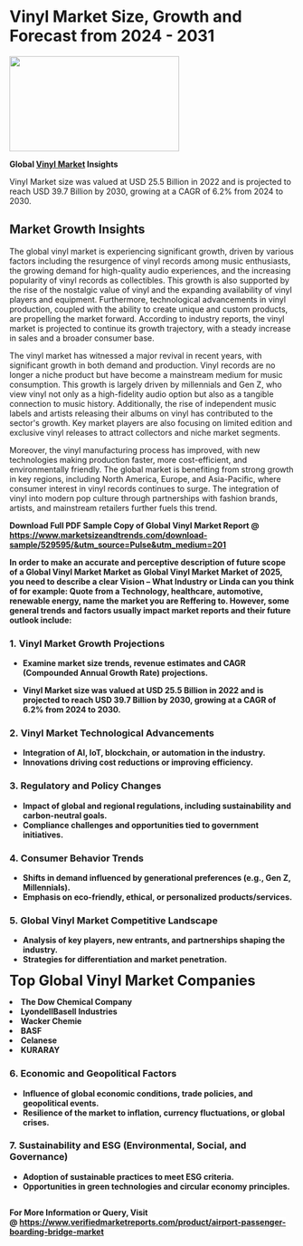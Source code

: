 <H1>Vinyl Market Size, Growth and Forecast from 2024 - 2031</H1><img class="aligncenter size-medium wp-image-584254" src="https://thirdeyenews.in/wp-content/uploads/2024/09/Global-Market-Research-300x168.jpeg" alt="" width="300" height="168" /><p><strong>Global&nbsp;<a href="https://www.marketsizeandtrends.com/download-sample/529595/&amp;utm_source=Pulse&amp;utm_medium=201">Vinyl Market</a> Insights</strong></p><p>Vinyl Market size was valued at USD 25.5 Billion in 2022 and is projected to reach USD 39.7 Billion by 2030, growing at a CAGR of 6.2% from 2024 to 2030.</p><p><h2>Market Growth Insights</h2> <p>The global vinyl market is experiencing significant growth, driven by various factors including the resurgence of vinyl records among music enthusiasts, the growing demand for high-quality audio experiences, and the increasing popularity of vinyl records as collectibles. This growth is also supported by the rise of the nostalgic value of vinyl and the expanding availability of vinyl players and equipment. Furthermore, technological advancements in vinyl production, coupled with the ability to create unique and custom products, are propelling the market forward. According to industry reports, the vinyl market is projected to continue its growth trajectory, with a steady increase in sales and a broader consumer base.</p> <p><strong></strong></p> <p>The vinyl market has witnessed a major revival in recent years, with significant growth in both demand and production. Vinyl records are no longer a niche product but have become a mainstream medium for music consumption. This growth is largely driven by millennials and Gen Z, who view vinyl not only as a high-fidelity audio option but also as a tangible connection to music history. Additionally, the rise of independent music labels and artists releasing their albums on vinyl has contributed to the sector's growth. Key market players are also focusing on limited edition and exclusive vinyl releases to attract collectors and niche market segments.</p> <p>Moreover, the vinyl manufacturing process has improved, with new technologies making production faster, more cost-efficient, and environmentally friendly. The global market is benefiting from strong growth in key regions, including North America, Europe, and Asia-Pacific, where consumer interest in vinyl records continues to surge. The integration of vinyl into modern pop culture through partnerships with fashion brands, artists, and mainstream retailers further fuels this trend.</p> <p><strong></p><p><span class=""><strong>Download Full PDF Sample Copy of Global Vinyl Market Report</strong> @ <a href="https://www.marketsizeandtrends.com/download-sample/529595/&amp;utm_source=Pulse&amp;utm_medium=201" target="_blank">https://www.marketsizeandtrends.com/download-sample/529595/&amp;utm_source=Pulse&amp;utm_medium=201</a></span></p><p>In order to make an accurate and perceptive description of future scope of a Global&nbsp;Vinyl Market Market as Global&nbsp;Vinyl Market Market of 2025, you need to describe a clear Vision &ndash; What Industry or Linda can you think of for example: Quote from a Technology, healthcare, automotive, renewable energy, name the market you are Reffering to. However, some general trends and factors usually impact market reports and their future outlook include:</p><h3>1.&nbsp;<strong>Vinyl Market Growth Projections</strong></h3><ul><li>Examine market size trends, revenue estimates and CAGR (Compounded Annual Growth Rate) projections.</li><li><p>Vinyl Market size was valued at USD 25.5 Billion in 2022 and is projected to reach USD 39.7 Billion by 2030, growing at a CAGR of 6.2% from 2024 to 2030.</p></li></ul><h3>2.&nbsp;<strong>Vinyl Market Technological Advancements</strong></h3><ul><li>Integration of AI, IoT, blockchain, or automation in the industry.</li><li>Innovations driving cost reductions or improving efficiency.</li></ul><h3>3.&nbsp;<strong>Regulatory and Policy Changes</strong></h3><ul><li>Impact of global and regional regulations, including sustainability and carbon-neutral goals.</li><li>Compliance challenges and opportunities tied to government initiatives.</li></ul><h3>4.&nbsp;<strong>Consumer Behavior Trends</strong></h3><ul><li>Shifts in demand influenced by generational preferences (e.g., Gen Z, Millennials).</li><li>Emphasis on eco-friendly, ethical, or personalized products/services.</li></ul><h3>5.&nbsp;<strong>Global Vinyl Market Competitive Landscape</strong></h3><ul><li>Analysis of key players, new entrants, and partnerships shaping the industry.</li><li>Strategies for differentiation and market penetration.</li></ul><p data-pm-slice="1 1 []"><span style="color: inherit; font-family: inherit; font-size: 25px;">Top Global Vinyl Market Companies</span></p><div class="" data-test-id=""><p><li>The Dow Chemical Company</li><li> LyondellBasell Industries</li><li> Wacker Chemie</li><li> BASF</li><li> Celanese</li><li> KURARAY</li></p></div><h3>6.&nbsp;<strong>Economic and Geopolitical Factors</strong></h3><ul><li>Influence of global economic conditions, trade policies, and geopolitical events.</li><li>Resilience of the market to inflation, currency fluctuations, or global crises.</li></ul><h3>7.&nbsp;<strong>Sustainability and ESG (Environmental, Social, and Governance)</strong></h3><ul><li>Adoption of sustainable practices to meet ESG criteria.</li><li>Opportunities in green technologies and circular economy principles.</li></ul><h2><strong style="font-size: 14px;">For More Information or Query, Visit @&nbsp;</strong><a style="background-color: #ffffff; font-size: 14px;" href="https://www.marketsizeandtrends.com/report/vinyl-market/" target="_blank">https://www.verifiedmarketreports.com/product/airport-passenger-boarding-bridge-market</a></h2>
